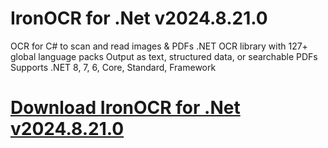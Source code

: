 # IronOCR for .Net v2024.8.21.0

OCR for C# to scan and read images & PDFs
.NET OCR library with 127+ global language packs
Output as text, structured data, or searchable PDFs
Supports .NET 8, 7, 6, Core, Standard, Framework

# [Download IronOCR for .Net v2024.8.21.0](https://developer.team/dotnet/34933-ironocr-for-net-v20248210.html)
